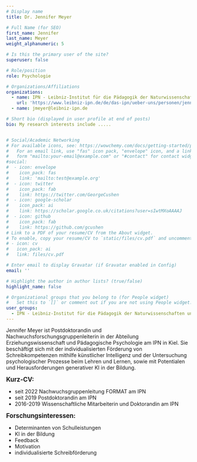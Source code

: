 ```yaml
---
# Display name
title: Dr. Jennifer Meyer

# Full Name (for SEO)
first_name: Jennifer
last_name: Meyer
weight_alphanumeric: 5

# Is this the primary user of the site?
superuser: false

# Role/position
role: Psychologie

# Organizations/Affiliations
organizations:
  - name: IPN - Leibniz-Institut für die Pädagogik der Naturwissenschaften und Mathematik
    url: 'https://www.leibniz-ipn.de/de/das-ipn/ueber-uns/personen/jennifer-meyer'
  - name: jmeyer@leibniz-ipn.de

# Short bio (displayed in user profile at end of posts)
bio: My research interests include .....


# Social/Academic Networking
# For available icons, see: https://wowchemy.com/docs/getting-started/page-builder/#icons
#   For an email link, use "fas" icon pack, "envelope" icon, and a link in the
#   form "mailto:your-email@example.com" or "#contact" for contact widget.
#social:
#  - icon: envelope
#    icon_pack: fas
#    link: 'mailto:test@example.org'
#  - icon: twitter
#    icon_pack: fab
#    link: https://twitter.com/GeorgeCushen
#  - icon: google-scholar
#    icon_pack: ai
#    link: https://scholar.google.co.uk/citations?user=sIwtMXoAAAAJ
#  - icon: github
#    icon_pack: fab
#    link: https://github.com/gcushen
# Link to a PDF of your resume/CV from the About widget.
# To enable, copy your resume/CV to `static/files/cv.pdf` and uncomment the lines below.
# - icon: cv
#   icon_pack: ai
#   link: files/cv.pdf

# Enter email to display Gravatar (if Gravatar enabled in Config)
email: ''

# Highlight the author in author lists? (true/false)
highlight_name: false

# Organizational groups that you belong to (for People widget)
#   Set this to `[]` or comment out if you are not using People widget.
user_groups:
  - IPN - Leibniz-Institut für die Pädagogik der Naturwissenschaften und Mathematik
---
```


Jennifer Meyer ist Postdoktorandin und Nachwuchsforschungsgruppenleiterin in der Abteilung Erziehungswissenschaft und Pädagogische Psychologie am IPN in Kiel. Sie beschäftigt sich mit der individualisierten Förderung von Schreibkompetenzen mithilfe künstlicher Intelligenz und der Untersuchung psychologischer Prozesse beim Lehren und Lernen, sowie mit Potentialen und Herausforderungen generativer KI in der Bildung. <br>

<big>**Kurz-CV:**</big>
- seit 2022 Nachwuchsgruppenleitung FORMAT am IPN
- seit 2019 Postdoktorandin am IPN 
- 2016-2019 Wissenschaftliche Mitarbeiterin und Doktorandin am IPN

<big>**Forschungsinteressen:**</big>
- Determinanten von Schulleistungen
- KI in der Bildung
- Feedback
- Motivation
- individualisierte Schreibförderung